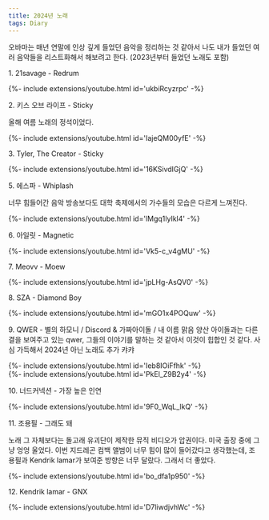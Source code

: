 ```yaml
---
title: 2024년 노래
tags: Diary
---
```


오바마는 매년 연말에 인상 깊게 들었던 음악을 정리하는 것 같아서 나도 내가 들었던 여러 음악들을 리스트화해서 해보려고 한다. (2023년부터 들었던 노래도 포함)

<text>1. 21savage - Redrum</text>

<div>{%- include extensions/youtube.html id='ukbiRcyzrpc' -%}</div>

<text>2. 키스 오브 라이프 - Sticky</text>

올해 여름 노래의 정석이었다.

<div>{%- include extensions/youtube.html id='IajeQM00yfE' -%}</div>

<text>3. Tyler, The Creator - Sticky</text>

<div>{%- include extensions/youtube.html id='16KSivdIGjQ' -%}</div>

<text>5. 에스파 - Whiplash</text>

너무 힘들어간 음악 방송보다도 대학 축제에서의 가수들의 모습은 다르게 느껴진다.

<div>{%- include extensions/youtube.html id='lMgq1lyIkl4' -%}</div>

<text>6. 아일릿 - Magnetic</text>

<div>{%- include extensions/youtube.html id='Vk5-c_v4gMU' -%}</div>

<text>7. Meovv - Moew</text>

<div>{%- include extensions/youtube.html id='jpLHg-AsQV0' -%}</div>

<text>8. SZA - Diamond Boy</text>

<div>{%- include extensions/youtube.html id='mGO1x4POQuw' -%}</div>

<text>9. QWER - 별의 하모니 / Discord & 가짜아이돌 / 내 이름 맑음</text>
양산 아이돌과는 다른 결을 보여주고 있는 qwer, 그들의 이야기를 말하는 것 같아서 이것이 힙합인 것 같다. 사심 가득해서 2024년 아닌 노래도 추가 캬캬

<div>{%- include extensions/youtube.html id='Ieb8IOiFfhk' -%}</div>

<div>{%- include extensions/youtube.html id='PkEl_Z9B2y4' -%}</div>

<text>10. 너드커넥션 - 가장 높은 인연</text>

<div>{%- include extensions/youtube.html id='9F0_WqL_lkQ' -%}</div>

<text>11. 조용필 - 그래도 돼</text>

노래 그 자체보다는 돌고래 유괴단이 제작한 뮤직 비디오가 압권이다. 미국 출장 중에 그냥 엉엉 울었다. 이번 지드레곤 컴백 앨범이 너무 힘이 많이 들어갔다고 생각했는데, 조용필과 Kendrik lamar가 보여준 방향은 너무 달랐다. 그래서 더 좋았다.

<div>{%- include extensions/youtube.html id='bo_dfa1p950' -%}</div>

<text>12. Kendrik lamar - GNX</text>

<div>{%- include extensions/youtube.html id='D7liwdjvhWc' -%}</div>